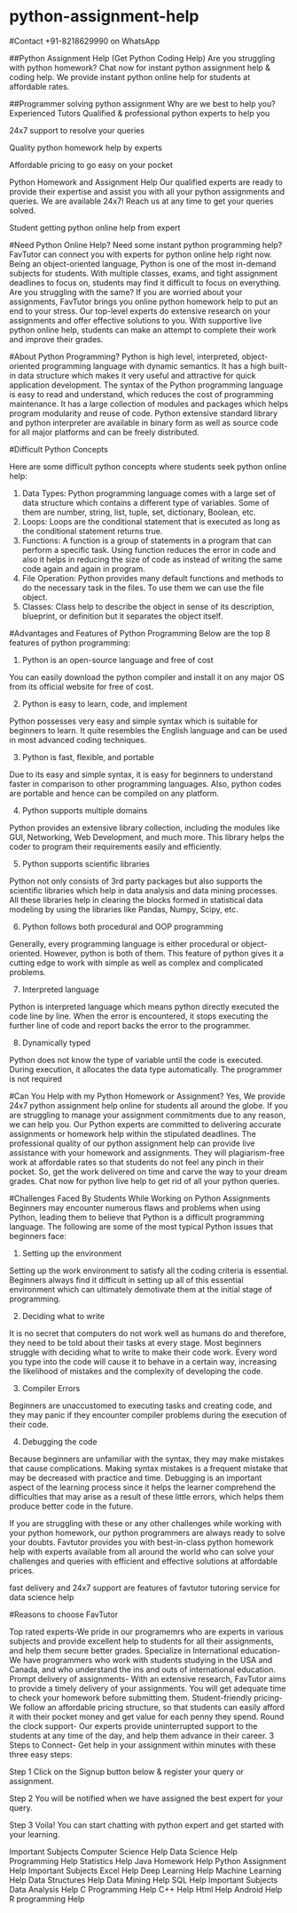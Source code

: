# python-assignment-help

#Contact +91-8218629990 on WhatsApp

##Python Assignment Help (Get Python Coding Help)
Are you struggling with python homework? Chat now for instant python assignment help & coding help. We provide instant python online help for students at affordable rates.

##Programmer solving python assignment
Why are we best to help you?
Experienced Tutors
Qualified & professional python experts to help you

24x7 support to resolve your queries

Quality python homework help by experts

Affordable pricing to go easy on your pocket

Python Homework and Assignment Help
Our qualified experts are ready to provide their expertise and assist you with all your python assignments and queries. We are available 24x7! Reach us at any time to get your queries solved.

Student getting python online help from expert

#Need Python Online Help?
Need some instant python programming help? FavTutor can connect you with experts for python online help right now. Being an object-oriented language, Python is one of the most in-demand subjects for students. With multiple classes, exams, and tight assignment deadlines to focus on, students may find it difficult to focus on everything. Are you struggling with the same? If you are worried about your assignments, FavTutor brings you online python homework help to put an end to your stress. Our top-level experts do extensive research on your assignments and offer effective solutions to you. With supportive live python online help, students can make an attempt to complete their work and improve their grades.

#About Python Programming?
Python is high level, interpreted, object-oriented programming language with dynamic semantics. It has a high built-in data structure which makes it very useful and attractive for quick application development. The syntax of the Python programming language is easy to read and understand, which reduces the cost of programming maintenance. It has a large collection of modules and packages which helps program modularity and reuse of code. Python extensive standard library and python interpreter are available in binary form as well as source code for all major platforms and can be freely distributed.

#Difficult Python Concepts

Here are some difficult python concepts where students seek python online help:

1. Data Types: Python programming language comes with a large set of data structure which contains a different type of variables. Some of them are number, string, list, tuple, set, dictionary, Boolean, etc.
2. Loops: Loops are the conditional statement that is executed as long as the conditional statement returns true.
3. Functions: A function is a group of statements in a program that can perform a specific task. Using function reduces the error in code and also it helps in reducing the size of code as instead of writing the same code again and again in program.
4. File Operation: Python provides many default functions and methods to do the necessary task in the files. To use them we can use the file object.
5. Classes: Class help to describe the object in sense of its description, blueprint, or definition but it separates the object itself.

#Advantages and Features of Python Programming
Below are the top 8 features of python programming:

1. Python is an open-source language and free of cost

You can easily download the python compiler and install it on any major OS from its official website for free of cost.

2. Python is easy to learn, code, and implement

Python possesses very easy and simple syntax which is suitable for beginners to learn. It quite resembles the English language and can be used in most advanced coding techniques.

3. Python is fast, flexible, and portable

Due to its easy and simple syntax, it is easy for beginners to understand faster in comparison to other programming languages. Also, python codes are portable and hence can be compiled on any platform.

4. Python supports multiple domains

Python provides an extensive library collection, including the modules like GUI, Networking, Web Development, and much more. This library helps the coder to program their requirements easily and efficiently.

5. Python supports scientific libraries

Python not only consists of 3rd party packages but also supports the scientific libraries which help in data analysis and data mining processes. All these libraries help in clearing the blocks formed in statistical data modeling by using the libraries like Pandas, Numpy, Scipy, etc.

6. Python follows both procedural and OOP programming

Generally, every programming language is either procedural or object-oriented. However, python is both of them. This feature of python gives it a cutting edge to work with simple as well as complex and complicated problems.

7. Interpreted language

Python is interpreted language which means python directly executed the code line by line. When the error is encountered, it stops executing the further line of code and report backs the error to the programmer.

8. Dynamically typed

Python does not know the type of variable until the code is executed. During execution, it allocates the data type automatically. The programmer is not required

#Can You Help with my Python Homework or Assignment?
Yes, We provide 24x7 python assignment help online for students all around the globe. If you are struggling to manage your assignment commitments due to any reason, we can help you. Our Python experts are committed to delivering accurate assignments or homework help within the stipulated deadlines. The professional quality of our python assignment help can provide live assistance with your homework and assignments. They will plagiarism-free work at affordable rates so that students do not feel any pinch in their pocket. So, get the work delivered on time and carve the way to your dream grades. Chat now for python live help to get rid of all your python queries.

#Challenges Faced By Students While Working on Python Assignments
Beginners may encounter numerous flaws and problems when using Python, leading them to believe that Python is a difficult programming language. The following are some of the most typical Python issues that beginners face:

1) Setting up the environment

Setting up the work environment to satisfy all the coding criteria is essential. Beginners always find it difficult in setting up all of this essential environment which can ultimately demotivate them at the initial stage of programming.

2) Deciding what to write

It is no secret that computers do not work well as humans do and therefore, they need to be told about their tasks at every stage. Most beginners struggle with deciding what to write to make their code work. Every word you type into the code will cause it to behave in a certain way, increasing the likelihood of mistakes and the complexity of developing the code.

3) Compiler Errors

Beginners are unaccustomed to executing tasks and creating code, and they may panic if they encounter compiler problems during the execution of their code.

4) Debugging the code

Because beginners are unfamiliar with the syntax, they may make mistakes that cause complications. Making syntax mistakes is a frequent mistake that may be decreased with practice and time. Debugging is an important aspect of the learning process since it helps the learner comprehend the difficulties that may arise as a result of these little errors, which helps them produce better code in the future.

If you are struggling with these or any other challenges while working with your python homework, our python programmers are always ready to solve your doubts. Favtutor provides you with best-in-class python homework help with experts available from all around the world who can solve your challenges and queries with efficient and effective solutions at affordable prices.

fast delivery and 24x7 support are features of favtutor tutoring service for data science help

#Reasons to choose FavTutor

Top rated experts-We pride in our programemrs who are experts in various subjects and provide excellent help to students for all their assignments, and help them secure better grades.
Specialize in International education-We have programmers who work with students studying in the USA and Canada, and who understand the ins and outs of international education.
Prompt delivery of assignments- With an extensive research, FavTutor aims to provide a timely delivery of your assignments. You will get adequate time to check your homework before submitting them.
Student-friendly pricing- We follow an affordable pricing structure, so that students can easily afford it with their pocket money and get value for each penny they spend.
Round the clock support- Our experts provide uninterrupted support to the students at any time of the day, and help them advance in their career.
3 Steps to Connect-
Get help in your assignment within minutes with these three easy steps:


Step 1
Click on the Signup button below & register your query or assignment.


Step 2
You will be notified when we have assigned the best expert for your query.


Step 3
Voila! You can start chatting with python expert and get started with your learning.


Important Subjects
Computer Science Help
Data Science Help
Programming Help
Statistics Help
Java Homework Help
Python Assignment Help
Important Subjects
Excel Help
Deep Learning Help
Machine Learning Help
Data Structures Help
Data Mining Help
SQL Help
Important Subjects
Data Analysis Help
C Programming Help
C++ Help
Html Help
Android Help
R programming Help

